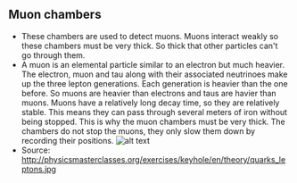 ## Muon chambers
 * These chambers are used to detect muons. Muons interact weakly so these chambers must be very thick. So thick that other particles can't go through them.
 * A muon is an elemental particle similar to an electron but much heavier. The electron, muon and tau along with their associated neutrinoes make up the three lepton generations. Each generation is heavier than the one before. So muons are heavier than electrons and taus are havier than muons. Muons have a relatively long decay time, so they are relatively stable. This means they can pass through several meters of iron without being stopped. This is why the muon chambers must be very thick. The chambers do not stop the muons, they only slow them down by recording their positions. 
 ![alt text](/img/LeptonGens.png "Lepton Generations and quarks")
 * Source: http://physicsmasterclasses.org/exercises/keyhole/en/theory/quarks_leptons.jpg
